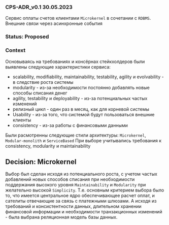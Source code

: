 ### CPS-ADR_v0.1 30.05.2023

Сервис оплаты счетов клиентами
`Miсrokernel` в сочетании с `RDBMS`. Внешние связи через асинхронные события

### Status: Proposed

### Context 

Основываясь на требованиях и консёрнах стейкхолдеров были выявлены следующие характеристики сервиса: 

* scalability, modifiability, maintainability, testability, agility и evolvability - в следствие роста системы
* modularity - из-за необходимости постоянно добавлять новые способы списания денег
* agility, testability и deployability - из-за потенциальных частых изменений
* релизный цикл - один раз в месяц, как для корневой системы
* Usability - из-за того, что системой будут пользоваться внешние клиенты
* consistency - из-за работы с финансовыми данными

Были расмотренны следующие стили архитектуры: `Miсrokernel`, `Modular-monolith` и `ServiceBased`
При выборе учитывались требования к consistency, modularity и maintainability

## Decision: Miсrokernel

Выбор был сделан исходя из потенциального роста, с учетом частых добавлений новых способов списания при необходимости
поддержания высокого уровня `Maintainability` и `Modularity` при желательно высокой `Simplicity`.
Т.е. основным критерием выбора было то, что имеется центральное ядро обеспечивающее расчет оплат,
и сателиты отвечающие за связь с платежными шлюзами. А исходя из требований и консистентности данных, 
длительном хранении финансовой информации и  необходимости транзакционных изменений - была 
выбрана реляционная модель базы данных.

